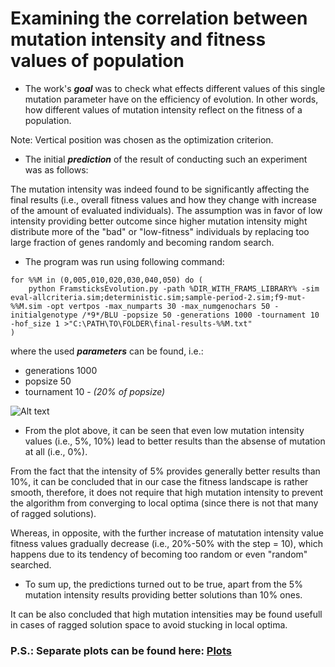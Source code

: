 # Examining the correlation between mutation intensity and fitness values of population

- The work's ***goal*** was to check what effects different values of this single mutation parameter have on the efficiency of evolution. In other words, how different values of mutation intensity reflect on the fitness of a population.

Note: Vertical position was chosen as the optimization criterion.

- The initial ***prediction*** of the result of conducting such an experiment was as follows:

The mutation intensity was indeed found to be significantly affecting the final results (i.e., overall fitness values and how they change with increase of the amount of evaluated individuals). The assumption was in favor of low intensity providing better outcome since higher mutation intensity might distribute more of the "bad" or "low-fitness" individuals by replacing too large fraction of genes randomly and becoming random search.

- The program was run using following command: 

```
for %%M in (0,005,010,020,030,040,050) do (
    python FramsticksEvolution.py -path %DIR_WITH_FRAMS_LIBRARY% -sim eval-allcriteria.sim;deterministic.sim;sample-period-2.sim;f9-mut-%%M.sim -opt vertpos -max_numparts 30 -max_numgenochars 50 -initialgenotype /*9*/BLU -popsize 50 -generations 1000 -tournament 10 -hof_size 1 >"C:\PATH\TO\FOLDER\final-results-%%M.txt"
)
```

where the used ***parameters*** can be found, i.e.:

  - generations 1000
  - popsize 50
  - tournament 10 - *(20% of popsize)*

![Alt text](https://github.com/allsuitablenamesarealreadytaken/evolution-and-mutation-intensity/blob/main/plots/plot%20all%20mutation%20intensities%20together.png?raw=true "plot all together")

- From the plot above, it can be seen that even low mutation intensity values (i.e., 5%, 10%) lead to better results than the absense of mutation at all (i.e., 0%).

From the fact that the intensity of 5% provides generally better results than 10%, it can be concluded that in our case the fitness landscape is rather smooth, therefore, it does not require that high mutation intensity to prevent the algorithm from converging to local optima (since there is not that many of ragged solutions).

Whereas, in opposite, with the further increase of matutation intensity value fitness values gradually decrease (i.e., 20%-50% with the step = 10), which happens due to its tendency of becoming too random or even "random" searched.

- To sum up, the predictions turned out to be true, apart from the 5% mutation intensity results providing better solutions than 10% ones.

It can be also concluded that high mutation intensities may be found usefull in cases of ragged solution space to avoid stucking in local optima.


### P.S.: Separate plots can be found here: [Plots](https://github.com/allsuitablenamesarealreadytaken/evolution-and-mutation-intensity/blob/main/plots/)
